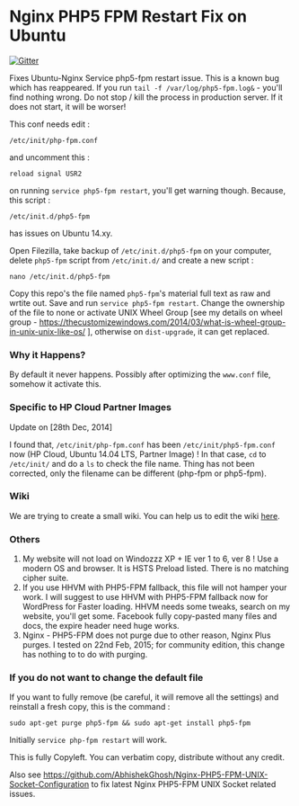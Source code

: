 Nginx PHP5 FPM Restart Fix on Ubuntu
====================================
[![Gitter](https://badges.gitter.im/Join%20Chat.svg)](https://gitter.im/AbhishekGhosh/Nginx-PHP5-FPM-Restart-Fix-on-Ubuntu?utm_source=badge&utm_medium=badge&utm_campaign=pr-badge)

Fixes Ubuntu-Nginx Service php5-fpm restart issue. This is a known bug which has reappeared. If you run `tail -f /var/log/php5-fpm.log&` - you'll find nothing wrong. Do not stop / kill the process in production server. If it does not start, it will be worser! 

This conf needs edit :

`/etc/init/php-fpm.conf`

and uncomment this :

`reload signal USR2`

on running `service php5-fpm restart`, you'll get warning though. Because, this script :

`/etc/init.d/php5-fpm`

has issues on Ubuntu 14.xy.

Open Filezilla, take backup of `/etc/init.d/php5-fpm` on your computer, delete `php5-fpm` script from `/etc/init.d/` and create a new script :

`nano /etc/init.d/php5-fpm`

Copy this repo's the file named `php5-fpm`'s material full text as raw and wrtite out.
Save and run `service php5-fpm restart`. 
Change the ownership of the file to none or activate UNIX Wheel Group [see my details on wheel group - https://thecustomizewindows.com/2014/03/what-is-wheel-group-in-unix-unix-like-os/ ], 
otherwise on `dist-upgrade`, it can get replaced.

### Why it Happens?

By default it never happens. Possibly after optimizing the `www.conf` file, somehow it activate this.

### Specific to HP Cloud Partner Images

Update on [28th Dec, 2014] 

I found that, `/etc/init/php-fpm.conf` has been `/etc/init/php5-fpm.conf` now (HP Cloud, Ubuntu 14.04 LTS, Partner Image) ! In that case, `cd` to `/etc/init/` and do a `ls` to check the file name. Thing has not been corrected, only the filename can be different (php-fpm or php5-fpm).

### Wiki

We are trying to create a small wiki. You can help us to edit the wiki [here](https://github.com/AbhishekGhosh/Nginx-PHP5-FPM-Restart-Fix-on-Ubuntu/wiki).

### Others

1. My website will not load on Windozzz XP + IE ver 1 to 6, ver 8 ! Use a modern OS and browser. It is HSTS Preload listed. There is no matching cipher suite.
2. If you use HHVM with PHP5-FPM fallback, this file will not hamper your work. I will suggest to use HHVM with PHP5-FPM fallback now for WordPress for Faster loading. HHVM needs some tweaks, search on my website, you'll get some. Facebook fully copy-pasted many files and docs, the expire header need huge works. 
3. Nginx - PHP5-FPM does not purge due to other reason, Nginx Plus purges. I tested on 22nd Feb, 2015; for community edition, this change has nothing to to do with purging. 

### If you do not want to change the default file

If you want to fully remove (be careful, it will remove all the settings) and reinstall a fresh copy, this is the command :

````
sudo apt-get purge php5-fpm && sudo apt-get install php5-fpm

````

Initially `service php-fpm restart` will work.

This is fully Copyleft. You can verbatim copy, distribute without any credit. 

Also see https://github.com/AbhishekGhosh/Nginx-PHP5-FPM-UNIX-Socket-Configuration to fix latest Nginx PHP5-FPM UNIX Socket related issues.

